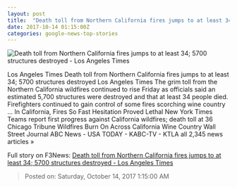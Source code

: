 ```yaml
---
layout: post
title:  "Death toll from Northern California fires jumps to at least 34; 5700 structures destroyed - Los Angeles Times"
date: 2017-10-14 01:15:00Z
categories: google-news-top-stories
---
```


![Death toll from Northern California fires jumps to at least 34; 5700 structures destroyed - Los Angeles Times](http://www.trbimg.com/img-59e0d839/turbine/la-me-ln-fires-20171013)

Los Angeles Times Death toll from Northern California fires jumps to at least 34; 5700 structures destroyed Los Angeles Times The grim toll from the Northern California wildfires continued to rise Friday as officials said an estimated 5,700 structures were destroyed and that at least 34 people died. Firefighters continued to gain control of some fires scorching wine country ... In California, Fires So Fast Hesitation Proved Lethal New York Times Teams report first progress against California wildfires; death toll at 36 Chicago Tribune Wildfires Burn On Across California Wine Country Wall Street Journal ABC News - USA TODAY - KABC-TV - KTLA all 2,345 news articles »


Full story on F3News: [Death toll from Northern California fires jumps to at least 34; 5700 structures destroyed - Los Angeles Times](http://www.f3nws.com/n/tTdjgC)

> Posted on: Saturday, October 14, 2017 1:15:00 AM
